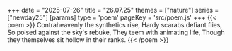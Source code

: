 +++
date = "2025-07-26"
title = "26.07.25"
themes = ["nature"]
series = ["newday25"]
[params]
  type = 'poem'
  pageKey = 'src/poem.js'
+++
{{< poem >}}
Contraheavenly the synthetics rise,
Hardy scarabs defiant flies,
So poised against the sky's rebuke,
They teem with animating life,
Though they themselves sit hollow in their ranks.
{{< /poem >}}